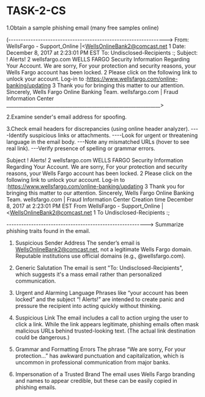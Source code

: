 # TASK-2-CS

1.Obtain a sample phishing email (many free samples online)

(---------------------------------------------------------------->
From: WellsFargo - Support_Online |<WellsOnlineBank2@comcast.net
1
Date: December 8, 2017 at 2:23:01 PM EST
To: Undisclosed-Recipients :;
Subject: ! Alerts!
2
wellsfargo.com
WELLS
FARGO
Security Information Regarding Your Account.
We are sorry, For your protection and security reasons, your Wells Fargo account
has been locked.
2
Please click on the following link to unlock your account.
Log-in to :https://www.wellsfargo.com/online-banking/updating
3
Thank you for bringing this matter to our attention.
Sincerely,
Wells Fargo Online Banking Team.
wellsfargo.com | Fraud Information Center
_______________________________________________________________>

2.Examine sender's email address for spoofing.




3.Check email headers for discrepancies (using online header analyzer).
----Identify suspicious links or attachments.
----Look for urgent or threatening language in the email body.
---Note any mismatched URLs (hover to see real link).
---Verify presence of spelling or grammar errors.

Subject	! Alerts! 2 wellsfargo.com WELLS FARGO Security Information Regarding Your Account. We are sorry, For your protection and security reasons, your Wells Fargo account has been locked. 2 Please click on the following link to unlock your account. Log-in to :https://www.wellsfargo.com/online-banking/updating 3 Thank you for bringing this matter to our attention. Sincerely, Wells Fargo Online Banking Team. wellsfargo.com | Fraud Information Center
Creation time	December 8, 2017 at 2:23:01 PM EST
From	WellsFargo - Support_Online |<WellsOnlineBank2@comcast.net 1
To	Undisclosed-Recipients :;



--------------------------------------------------------->
Summarize phishing traits found in the email.
1. Suspicious Sender Address
The sender’s email is WellsOnlineBank2@comcast.net, not a legitimate Wells Fargo domain. Reputable institutions use official domains (e.g., @wellsfargo.com).

2. Generic Salutation
The email is sent "To: Undisclosed-Recipients", which suggests it's a mass email rather than personalized communication.

3. Urgent and Alarming Language
Phrases like “your account has been locked” and the subject “! Alerts!” are intended to create panic and pressure the recipient into acting quickly without thinking.

4. Suspicious Link
The email includes a call to action urging the user to click a link. While the link appears legitimate, phishing emails often mask malicious URLs behind trusted-looking text. (The actual link destination could be dangerous.)

5. Grammar and Formatting Errors
The phrase “We are sorry, For your protection...” has awkward punctuation and capitalization, which is uncommon in professional communication from major banks.

6. Impersonation of a Trusted Brand
The email uses Wells Fargo branding and names to appear credible, but these can be easily copied in phishing emails.













